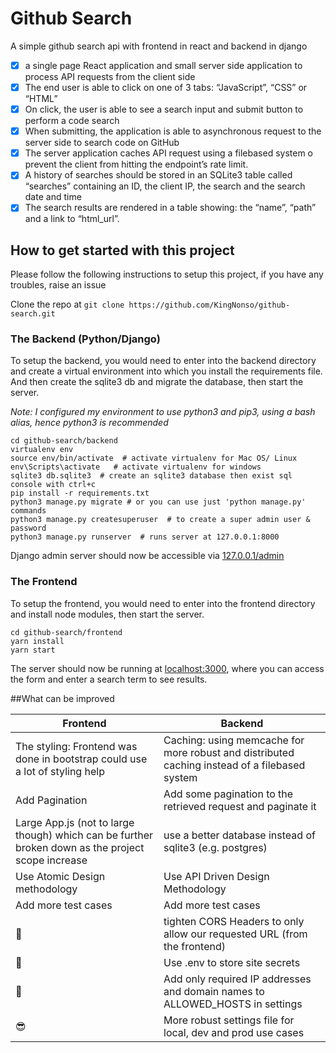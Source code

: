 # Github Search 
A simple github search api with frontend in react and backend in django
- [x] a single page React application and small server side application to process API requests from the client side
- [x] The end user is able to click on one of 3 tabs: “JavaScript”, “CSS” or “HTML”
- [x] On click, the user is able to see a search input and submit button to perform a
code search
- [x] When submitting, the application is able to asynchronous request to the server
side to search code on GitHub
- [x] The server application caches API request using a filebased system o prevent the client from hitting the endpoint’s rate limit.
- [x] A history of searches should be stored in an SQLite3 table called “searches” containing an ID, the client IP, the search and the search date and time
- [x] The search results are rendered in a table showing: the “name”, “path” and a link to “html_url”.

## How to get started with this project
Please follow the following instructions to setup this project, if you have any troubles, raise an issue

Clone the repo at `git clone https://github.com/KingNonso/github-search.git`
### The Backend (Python/Django)
To setup the backend, you would need to enter into the backend directory 
and create a virtual environment into which you install the requirements file.
And then create the sqlite3 db and migrate the database, then start the server.

*Note: I configured my environment to use python3 and pip3, using a bash alias, hence python3 is recommended* 
```
cd github-search/backend
virtualenv env
source env/bin/activate  # activate virtualenv for Mac OS/ Linux
env\Scripts\activate   # activate virtualenv for windows
sqlite3 db.sqlite3  # create an sqlite3 database then exist sql console with ctrl+c
pip install -r requirements.txt
python3 manage.py migrate # or you can use just 'python manage.py' commands
python3 manage.py createsuperuser  # to create a super admin user & password
python3 manage.py runserver  # runs server at 127.0.0.1:8000 
```
Django admin server should now be accessible via [127.0.0.1/admin](http://127.0.0.1/admin)  

### The Frontend
To setup the frontend, you would need to enter into the frontend directory 
and install node modules, then start the server.

```
cd github-search/frontend
yarn install
yarn start
```
The server should now be running at [localhost:3000](http://localhost:3000), where you can access the form
and enter a search term to see results.

##What can be improved

Frontend | Backend
-------- | -------
The styling: Frontend was done in bootstrap could use a lot of styling help  | Caching: using memcache for more robust and distributed caching instead of a filebased system
Add Pagination | Add some pagination to the retrieved request and paginate it 
Large App.js (not to large though) which can be further broken down as the project scope increase | use a better database instead of sqlite3 (e.g. postgres)
Use Atomic Design methodology | Use API Driven Design Methodology
Add more test cases | Add more test cases
:thinking: | tighten CORS Headers to only allow our requested URL (from the frontend)
:thinking: | Use .env to store site secrets
:thinking: | Add only required IP addresses and domain names to ALLOWED_HOSTS in settings
:sunglasses: | More robust settings file for local, dev and prod use cases


